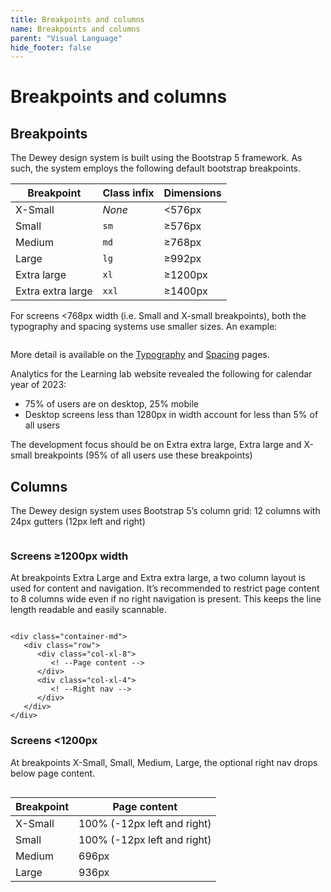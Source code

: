```yaml
---
title: Breakpoints and columns
name: Breakpoints and columns
parent: "Visual Language"
hide_footer: false
---
```

<h1 class="margin-top-zero">Breakpoints and columns</h1>
<h2>Breakpoints</h2>
<p>The Dewey design system is built using the Bootstrap 5 framework. As such, the system employs the following default bootstrap breakpoints.</p>
<table class="table table-striped">
  <thead>
    <tr>
      <th>Breakpoint</th>
      <th>Class infix</th>
      <th>Dimensions</th>
    </tr>
  </thead>
  <tbody>
    <tr>
      <td>X-Small</td>
      <td><em>None</em></td>
      <td>&lt;576px</td>
    </tr>
    <tr>
      <td>Small</td>
      <td><code>sm</code></td>
      <td>≥576px</td>
    </tr>
    <tr>
      <td>Medium</td>
      <td><code>md</code></td>
      <td>≥768px</td>
    </tr>
    <tr>
      <td>Large</td>
      <td><code>lg</code></td>
      <td>≥992px</td>
    </tr>
    <tr>
      <td>Extra large</td>
      <td><code>xl</code></td>
      <td>≥1200px</td>
    </tr>
    <tr>
      <td>Extra extra large</td>
      <td><code>xxl</code></td>
      <td>≥1400px</td>
    </tr>
  </tbody>
</table>

<p>For screens &lt;768px width (i.e. Small and X-small breakpoints), both the typography and spacing systems use smaller sizes. An example:</p>
<figure class="img-width-full">
    <img src="../../images/heading-example.png" alt="" class="border" />
</figure>
<p>More detail is available on the <a href="../typography">Typography</a> and <a href="../spacing">Spacing</a> pages.</p>
<p>Analytics for the Learning lab website revealed the following for calendar year of 2023:</p>
<ul>
    <li>75% of users are on desktop, 25% mobile</li>
    <li>Desktop screens less than 1280px in width account for less than 5% of all users</li>
</ul>
<p>The development focus should be on Extra extra large, Extra large and X-small breakpoints (95% of all users use these breakpoints)</p>
<h2>Columns</h2>
<p>The Dewey design system uses Bootstrap 5’s column grid: 12 columns with 24px gutters (12px left and right)</p>
<figure>
    <img src="../../images/columns.png" alt="" />
</figure>
<h3>Screens ≥1200px width</h3>
<p>At breakpoints Extra Large and Extra extra large, a two column layout is used for content and navigation. It’s recommended to restrict page content to 8 columns wide even if no right navigation is present. This keeps the line length readable and easily scannable.</p>
<figure class="img-width-lg">
    <img src="../../images/columns-more-1200px.png" alt="" />
</figure>
<div class="highlight">
<pre class="chroma">
<code class="language-html">&lt;div class=&quot;container-md&quot;&gt;
   &lt;div class=&quot;row&quot;&gt;
      &lt;div class=&quot;col-xl-8&quot;&gt;
         &lt;! --Page content --&gt;
      &lt;/div&gt;
      &lt;div class=&quot;col-xl-4&quot;&gt;
         &lt;! --Right nav --&gt;
      &lt;/div&gt;
   &lt;/div&gt;
&lt;/div&gt;</code>
</pre>
</div>

<h3>Screens &lt;1200px</h3>
<p>At breakpoints X-Small, Small, Medium, Large, the optional right nav drops below page content.</p>
<figure>
    <img src="../../images/columns-more-1200px.png" alt="" class="limit-width" />
</figure>
<table class="table table-striped">
  <thead>
    <tr>
      <th>Breakpoint</th>
      <th>Page content</th>
    </tr>
  </thead>
  <tbody>
    <tr>
      <td>X-Small</td>
      <td>100% (-12px left and right)</td>
    </tr>
    <tr>
      <td>Small</td>
      <td>100% (-12px left and right)</td>
    </tr>
    <tr>
      <td>Medium</td>
      <td>696px</td>
    </tr>
    <tr>
      <td>Large</td>
      <td>936px</td>
    </tr>
  </tbody>
</table>
